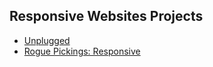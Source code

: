 ## Responsive Websites Projects ##
- [Unplugged](https://tiffin-filion.github.io/skillcrush/206-responsive/unplugged/index.html)
- [Rogue Pickings: Responsive](https://tiffin-filion.github.io/skillcrush/206-responsive/rogue/index.html)
